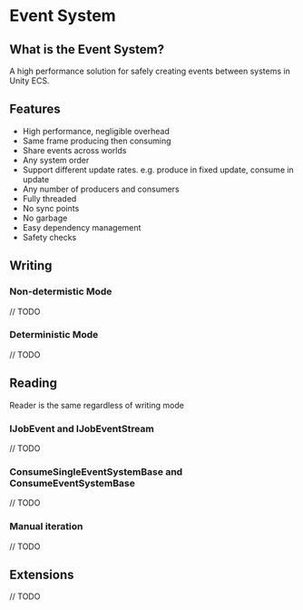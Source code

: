 # Event System
## What is the Event System?
A high performance solution for safely creating events between systems in Unity ECS.

## Features
- High performance, negligible overhead
- Same frame producing then consuming
- Share events across worlds
- Any system order
- Support different update rates. e.g. produce in fixed update, consume in update
- Any number of producers and consumers
- Fully threaded
- No sync points
- No garbage
- Easy dependency management
- Safety checks

## Writing
### Non-determistic Mode
// TODO

### Deterministic Mode
// TODO

## Reading
Reader is the same regardless of writing mode

### IJobEvent and IJobEventStream
// TODO

### ConsumeSingleEventSystemBase and ConsumeEventSystemBase
// TODO

### Manual iteration
// TODO

## Extensions
// TODO